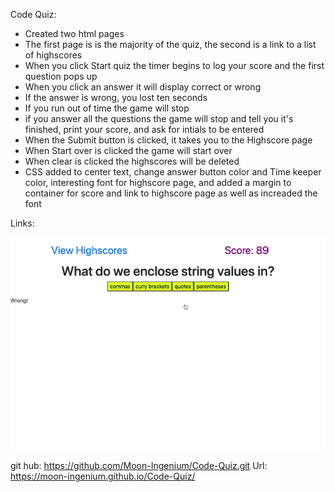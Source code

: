 Code Quiz:
*   Created two html pages 
*   The first page is is the majority of the quiz, the second is a link to a list of highscores
*   When you click Start quiz the timer begins to log your score and the first question pops up
*   When you click an answer it will display correct or wrong
*   If the answer is wrong, you lost ten seconds
*   If you run out of time the game will stop
*   if you answer all the questions the game will stop and tell you it's finished, print your       score, and ask for intials to be entered
*   When the Submit button is clicked, it takes you to the Highscore page 
*   When Start over is clicked the game will start over
*   When clear is clicked the highscores will be deleted  
*   CSS added to center text, change answer button color and Time keeper color, interesting font for highscore page, and added a margin to container for score and link to highscore page as well as increaded the font







Links:

![](source/Assets/game.gif)

git hub: https://github.com/Moon-Ingenium/Code-Quiz.git
Url: https://moon-ingenium.github.io/Code-Quiz/
